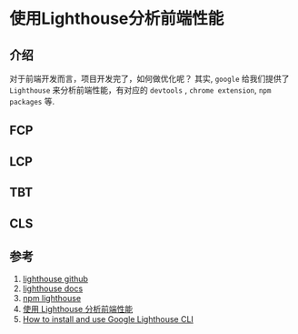 # 使用Lighthouse分析前端性能

## 介绍
对于前端开发而言，项目开发完了，如何做优化呢？
其实, `google` 给我们提供了 `Lighthouse` 来分析前端性能，有对应的 `devtools` , `chrome extension`, `npm packages` 等.

## FCP

## LCP

## TBT

## CLS

## 参考
1. [lighthouse github](https://github.com/GoogleChrome/lighthouse)
1. [lighthouse docs](https://developer.chrome.com/docs/lighthouse/overview?hl=zh-cn)
1. [npm lighthouse](https://github.com/GoogleChrome/lighthouse)
1. [使用 Lighthouse 分析前端性能](https://zhuanlan.zhihu.com/p/376925215)
1. [How to install and use Google Lighthouse CLI](https://www.oxyplug.com/optimization/how-to-install-and-use-google-lighthouse-cli/)